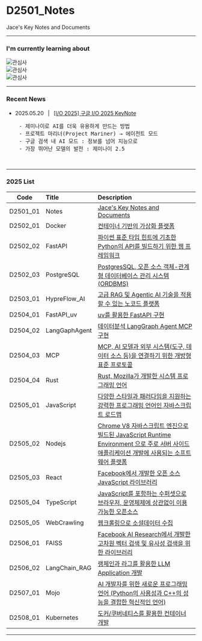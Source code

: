 # D2501_Notes
Jace's Key Notes and Documents

---
### I'm currently learning about
![관심사](https://skillicons.dev/icons?i=idea,vscode,github,docker,aws,gcp) <br/>
![관심사](https://skillicons.dev/icons?i=python,fastapi,django,java,spring,rust) <br/>
![관심사](https://skillicons.dev/icons?i=nodejs,nextjs,react,vue) <br/>

---
### Recent News
- 2025.05.20 &ensp;|&ensp; [[I/O 2025] 구글 I/O 2025 KeyNote ](https://blog.google/intl/ko-kr/products/io-2025-keynote/)
<pre>
    - 제미나이로 AI를 더욱 유용하게 만드는 방법
    - 프로젝트 마리너(Project Mariner) → 에이전트 모드
    - 구글 검색 내 AI 모드 : 정보를 넘어 지능으로
    - 가장 뛰어난 모델의 발전 : 제미나이 2.5
</pre>
<br/>

---
### 2025 List

| Code  | Title   | Description |
|:--------:|:--------|:---------------|
| D2501_01  | Notes            | [Jace's Key Notes and Documents     ][D2501_01] | 
| D2502_01  | Docker           | [컨테이너 기반의 가상화 플랫폼          ][D2502_01] | 
| D2502_02  | FastAPI          | [파이썬 표준 타입 힌트에 기초한 Python의 API를 빌드하기 위한 웹 프레임워크     ][D2502_02] | 
| D2502_03  | PostgreSQL       | [PostgresSQL, 오픈 소스 객체-관계형 데이터베이스 관리 시스템(ORDBMS)         ][D2502_03] | 
| D2503_01  | HypreFlow_AI     | [고급 RAG 및 Agentic AI 기술을 적용할 수 있는 노코드 플랫폼                 ][D2503_01] | 
| D2504_01  | FastAPI_uv       | [uv를 활용한 FastAPI 구현                ][D2504_01] | 
| D2504_02  | LangGaphAgent    | [데이터분석 LangGraph Agent MCP 구현     ][D2504_02] | 
| D2504_03  | MCP              | [MCP, AI 모델과 외부 시스템(도구, 데이터 소스 등)을 연결하기 위한 개방형 표준 프로토콜     ][D2504_03] | 
| D2504_04  | Rust             | [Rust, Mozilla가 개발한 시스템 프로그래밍 언어                                       ][D2504_04] | 
| D2505_01  | JavaScript       | [다양한 스타일과 패러다임을 지원하는 강력한 프로그래밍 언어인 자바스크립트 로드맵           ][D2505_01] | 
| D2505_02  | Nodejs           | [Chrome V8 자바스크립트 엔진으로 빌드된 JavaScript Runtime Environment 으로 주로 서버 사이드 애플리케이션 개발에 사용되는 소프트웨어 플랫폼     ][D2505_02] | 
| D2505_03  | React            | [Facebook에서 개발한 오픈 소스 JavaScript 라이브러리                               ][D2505_03] | 
| D2505_04  | TypeScript       | [JavaScript를 포함하는 수퍼셋으로 브라우저, 운영체제에 상관없이 이용 가능한 오픈소스     ][D2505_04] | 
| D2505_05  | WebCrawling      | [웹크롤링으로 소셜데이터 수집                                                      ][D2505_05] | 
| D2506_01  | FAISS            | [Facebook AI Research에서 개발한 고차원 벡터 검색 및 유사성 검색을 위한 라이브러리     ][D2506_01] | 
| D2506_02  | LangChain_RAG    | [랭체인과 라그를 활용한 LLM Application 개발                                       ][D2506_02] | 
| D2507_01  | Mojo             | [AI 개발자를 위한 새로운 프로그래밍 언어 (Python의 사용성과 C++의 성능을 결합한 혁신적인 언어)     ][D2507_01] | 
| D2508_01  | Kubernetes       | [도커/쿠버네티스를 활용한 컨테이너 개발                                              ][D2508_01] |

---
[D2501_01]: https://github.com/JaceKim-TheAL/D2501_Notes 
[D2502_01]: https://github.com/JaceKim-TheAL/D2502_Docker 
[D2502_02]: https://github.com/JaceKim-TheAL/D2502_FastAPI 
[D2502_03]: https://github.com/JaceKim-TheAL/D2502_PostgreSQL 
[D2503_01]: https://github.com/JaceKim-TheAL/D2503_HypreFlow_AI 
[D2504_01]: https://github.com/JaceKim-TheAL/D2504_FastAPI_uv 
[D2504_02]: https://github.com/JaceKim-TheAL/D2504_LangGaphAgent 
[D2504_03]: https://github.com/JaceKim-TheAL/D2504_MCP 
[D2504_04]: https://github.com/JaceKim-TheAL/D2504_Rust 
[D2505_01]: https://github.com/JaceKim-TheAL/D2505_JavaScript 
[D2505_02]: https://github.com/JaceKim-TheAL/D2505_Nodejs 
[D2505_03]: https://github.com/JaceKim-TheAL/D2505_React 
[D2505_04]: https://github.com/JaceKim-TheAL/D2505_TypeScript 
[D2505_05]: https://github.com/JaceKim-TheAL/D2505_WebCrawling 
[D2506_01]: https://github.com/JaceKim-TheAL/D2506_FAISS 
[D2506_02]: https://github.com/JaceKim-TheAL/D2506_LangChain_RAG 
[D2506_03]: https://github.com/JaceKim-TheAL/D2506_Mojo 
[D2507_01]: https://github.com/JaceKim-TheAL/D2507_Mojo 
[D2508_01]: https://github.com/JaceKim-TheAL/D2508_Kubernetes

